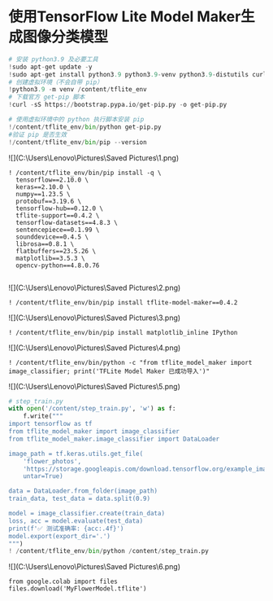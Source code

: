 # 使用TensorFlow Lite Model Maker生成图像分类模型



```python
# 安装 python3.9 及必要工具
!sudo apt-get update -y
!sudo apt-get install python3.9 python3.9-venv python3.9-distutils curl -y
# 创建虚拟环境（不会自带 pip）
!python3.9 -m venv /content/tflite_env
# 下载官方 get-pip 脚本
!curl -sS https://bootstrap.pypa.io/get-pip.py -o get-pip.py

# 使用虚拟环境中的 python 执行脚本安装 pip
!/content/tflite_env/bin/python get-pip.py
#验证 pip 是否生效
!/content/tflite_env/bin/pip --version
```

![](C:\Users\Lenovo\Pictures\Saved Pictures\1.png)

```
! /content/tflite_env/bin/pip install -q \
  tensorflow==2.10.0 \
  keras==2.10.0 \
  numpy==1.23.5 \
  protobuf==3.19.6 \
  tensorflow-hub==0.12.0 \
  tflite-support==0.4.2 \
  tensorflow-datasets==4.8.3 \
  sentencepiece==0.1.99 \
  sounddevice==0.4.5 \
  librosa==0.8.1 \
  flatbuffers==23.5.26 \
  matplotlib==3.5.3 \
  opencv-python==4.8.0.76


```

![](C:\Users\Lenovo\Pictures\Saved Pictures\2.png)

```
! /content/tflite_env/bin/pip install tflite-model-maker==0.4.2
```

![](C:\Users\Lenovo\Pictures\Saved Pictures\3.png)

```
! /content/tflite_env/bin/pip install matplotlib_inline IPython
```

![](C:\Users\Lenovo\Pictures\Saved Pictures\4.png)

```
! /content/tflite_env/bin/python -c "from tflite_model_maker import image_classifier; print('TFLite Model Maker 已成功导入')"
```

![](C:\Users\Lenovo\Pictures\Saved Pictures\5.png)

```python
# step_train.py
with open('/content/step_train.py', 'w') as f:
    f.write("""
import tensorflow as tf
from tflite_model_maker import image_classifier
from tflite_model_maker.image_classifier import DataLoader

image_path = tf.keras.utils.get_file(
    'flower_photos',
    'https://storage.googleapis.com/download.tensorflow.org/example_images/flower_photos.tgz',
    untar=True)

data = DataLoader.from_folder(image_path)
train_data, test_data = data.split(0.9)

model = image_classifier.create(train_data)
loss, acc = model.evaluate(test_data)
print(f'✅ 测试准确率: {acc:.4f}')
model.export(export_dir='.')
""")
! /content/tflite_env/bin/python /content/step_train.py


```

![](C:\Users\Lenovo\Pictures\Saved Pictures\6.png)

```
from google.colab import files
files.download('MyFlowerModel.tflite')
```

